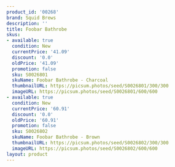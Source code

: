 ```yaml
---
product_id: '00268'
brand: Squid Brews
description: ''
title: Foobar Bathrobe
skus:
- available: true
  condition: New
  currentPrice: '41.09'
  discount: '0.0'
  oldPrice: '41.09'
  promotion: false
  sku: S0026801
  skuName: Foobar Bathrobe - Charcoal
  thumbnailURL: https://picsum.photos/seed/S0026801/300/300
  imageURL: https://picsum.photos/seed/S0026801/600/600
- available: true
  condition: New
  currentPrice: '60.91'
  discount: '0.0'
  oldPrice: '60.91'
  promotion: false
  sku: S0026802
  skuName: Foobar Bathrobe - Brown
  thumbnailURL: https://picsum.photos/seed/S0026802/300/300
  imageURL: https://picsum.photos/seed/S0026802/600/600
layout: product
---
```

